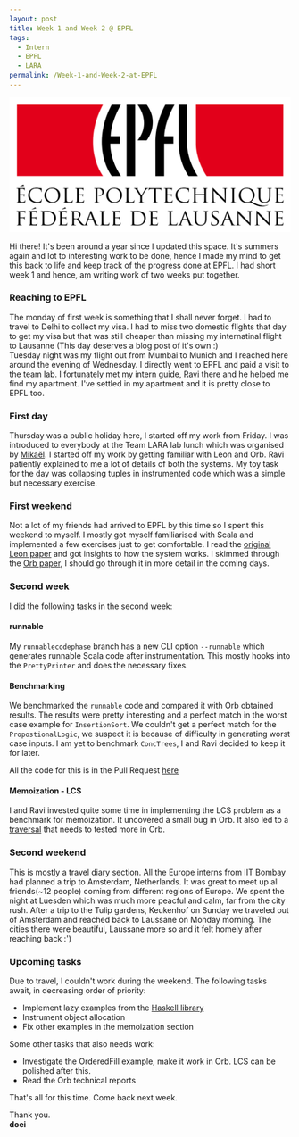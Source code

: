 ```yaml
---
layout: post
title: Week 1 and Week 2 @ EPFL
tags:
  - Intern
  - EPFL
  - LARA
permalink: /Week-1-and-Week-2-at-EPFL
---
```


![EPFL Logo](/assets/epfl/epfllogo.png)


Hi there! It's been around a year since I updated this space. It's summers again and lot to interesting work to be done, hence I made my mind to get this back to life and keep track of the progress done at EPFL. I had short week 1 and hence, am writing work of two weeks put together.

### Reaching to EPFL

The monday of first week is something that I shall never forget. I had to travel to Delhi to collect my visa. I had to miss two domestic flights that day to get my visa but that was still cheaper than missing my internatinal flight to Lausanne (This day deserves a blog post of it's own :) <br>
Tuesday night was my flight out from Mumbai to Munich and I reached here around the evening of Wednesday. I directly went to EPFL and paid a visit to the team lab. I fortunately met my intern guide, [Ravi](http://lara.epfl.ch/~kandhada/) there and he helped me find my apartment. I've settled in my apartment and it is pretty close to EPFL too.

### First day

Thursday was a public holiday here, I started off my work from Friday. I was introduced to everybody at the Team LARA lab lunch which was organised by [Mikaël](https://github.com/MikaelMayer). I started off my work by getting familiar with Leon and Orb. Ravi patiently explained to me a lot of details of both the systems. My toy task for the day was collapsing tuples in instrumented code which was a simple but necessary exercise.

### First weekend

Not a lot of my friends had arrived to EPFL by this time so I spent this weekend to myself. I mostly got myself familiarised with Scala and implemented a few exercises just to get comfortable. I read the [original Leon paper](http://lara.epfl.ch/~kuncak/papers/BlancETAL13VerificationTranslationRecursiveFunctions.pdf) and got insights to how the system works. I skimmed through the [Orb paper](https://infoscience.epfl.ch/record/190578), I should go through it in more detail in the coming days.

### Second week

I did the following tasks in the second week:

#### runnable

My `runnablecodephase` branch has a new CLI option `--runnable` which generates runnable Scala code after instrumentation. This mostly hooks into the `PrettyPrinter` and does the necessary fixes.

#### Benchmarking

We benchmarked the `runnable` code and compared it with Orb obtained results. The results were pretty interesting and a perfect match in the worst case example for `InsertionSort`. We couldn't get a perfect match for the `PropostionalLogic`, we suspect it is because of difficulty in generating worst case inputs. I am yet to benchmark `ConcTrees`, I and Ravi decided to keep it for later.

All the code for this is in the Pull Request [here](https://github.com/ravimad/Orb2015/pull/7)

#### Memoization - LCS

I and Ravi invested quite some time in implementing the LCS problem as a benchmark for memoization. It uncovered a small bug in Orb. It also led to a [traversal](https://gist.github.com/Sumith1896/979cf662c7833783376e4226a4cff12f) that needs to tested more in Orb.

### Second weekend

This is mostly a travel diary section. All the Europe interns from IIT Bombay had planned a trip to Amsterdam, Netherlands. It was great to meet up all friends(~12 people) coming from different regions of Europe. We spent the night at Luesden which was much more peacful and calm, far from the city rush. After a trip to the Tulip gardens, Keukenhof on Sunday we traveled out of Amsterdam and reached back to Laussane on Monday morning. The cities there were beautiful, Laussane more so and it felt homely after reaching back :')

### Upcoming tasks

Due to travel, I couldn't work during the weekend. The following tasks await, in decreasing order of priority:

* Implement lazy examples from the [Haskell library](https://downloads.haskell.org/~ghc/latest/docs/html/libraries/)
* Instrument object allocation
* Fix other examples in the memoization section

Some other tasks that also needs work:

* Investigate the OrderedFill example, make it work in Orb. LCS can be polished after this.
* Read the Orb technical reports

That's all for this time. Come back next week.

Thank you. <br/>
**doei**
